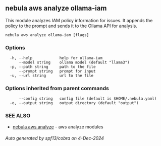 ## nebula aws analyze ollama-iam

This module analyzes IAM policy information for issues. It appends the policy to the prompt and sends it to the Ollama API for analysis.

```
nebula aws analyze ollama-iam [flags]
```

### Options

```
  -h, --help            help for ollama-iam
      --model string    ollama model (default "llama3")
  -p, --path string     path to the file
      --prompt string   prompt for input
  -u, --url string      url to the file
```

### Options inherited from parent commands

```
      --config string   config file (default is $HOME/.nebula.yaml)
  -o, --output string   output directory (default "output")
```

### SEE ALSO

* [nebula aws analyze](nebula_aws_analyze.md)	 - aws analyze modules

###### Auto generated by spf13/cobra on 4-Dec-2024
